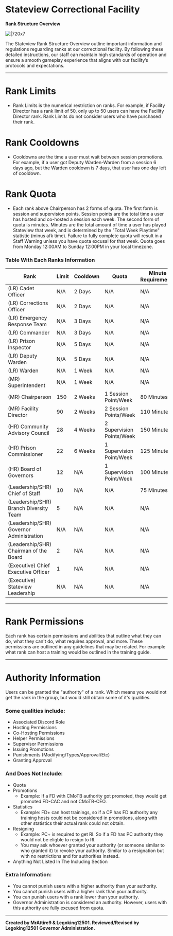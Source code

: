 # **Stateview Correctional Facility**
**Rank Structure Overview**

![|720x7](upload://dKMei7dM4sB9JlFMy9V7oxqKAb "short line")

The Stateview Rank Structure Overview outline important information and regulations reguarding ranks at our correctional facility. By following these detailed instructions, our staff can maintain high standards of operation and ensure a smooth gameplay experience that aligns with our facility’s protocols and expectations.

---

# **Rank Limits**
* Rank Limits is the numerical restriction on ranks. For example, if Facility Director has a rank limit of 50, only up to 50 users can have the Facility Director rank. Rank Limits do not consider users who have purchased their rank.

# **Rank Cooldowns**
* Cooldowns are the time a user must wait between session promotions. For example, if a user got Deputy Warden-Warden from a session 6 days ago, but the Warden cooldown is 7 days, that user has one day left of cooldown.

# **Rank Quota**
* Each rank above Chairperson has 2 forms of quota. The first form is session and supervision points. Session points are the total time a user has hosted and co-hosted a session each week. The second form of quota is minutes. Minutes are the total amount of time a user has played Stateview that week, and is determined by the "Total Week Playtime" statistic (minus afk time). Failure to fully complete quota will result in a Staff Warning unless you have quota excusal for that week. Quota goes from Monday 12:00AM to Sunday 12:00PM in your local timezone.

### **Table With Each Ranks Information**
|Rank|Limit|Cooldown|Quota|Minute Requirements|
| --- | --- | --- | --- | --- |
|(LR) Cadet Officer|N/A|2 Days|N/A|N/A|
|(LR) Corrections Officer|N/A|2 Days|N/A|N/A|
|(LR) Emergency Response Team|N/A|3 Days|N/A|N/A|
|(LR) Commander|N/A|3 Days|N/A|N/A|
|(LR) Prison Inspector|N/A|5 Days|N/A|N/A|
|(LR) Deputy Warden|N/A|5 Days|N/A|N/A|
|(LR) Warden|N/A|1 Week|N/A|N/A|
|(MR) Superintendent|N/A|1 Week|N/A|N/A|
|(MR) Chairperson|150|2 Weeks|1 Session Point/Week|80 Minutes|
|(MR) Facility Director|90|2 Weeks|2 Session Points/Week|110 Minutes|
|(HR) Community Advisory Council|28|4 Weeks|2 Supervision Points/Week|150 Minutes|
|(HR) Prison Commissioner|22|6 Weeks|1 Supervision Point/Week|125 Minutes|
|(HR) Board of Governors|12|N/A|1 Supervision Point/Week|100 Minutes|
|(Leadership/SHR) Chief of Staff|10|N/A|N/A|75 Minutes|
|(Leadership/SHR) Branch Diversity Team|5|N/A|N/A|N/A|
|(Leadership/SHR) Governor Administration|N/A|N/A|N/A|N/A|
|(Leadership/SHR) Chairman of the Board|2|N/A|N/A|N/A|
|(Executive) Chief Executive Officer|1|N/A|N/A|N/A|
|(Executive) Stateview Leadership|N/A|N/A|N/A|N/A|

---

# **Rank Permissions**

Each rank has certain permissions and abilities that outline what they can do, what they can't do, what requires approval, and more. These permissions are outlined in any guidelines that may be related. For example what rank can host a training would be outlined in the training guide.

---

# **Authority Information**

Users can be granted the "authority" of a rank. Which means you would not get the rank in the group, but would still obtain some of it's qualities.

### **Some qualities include:**
* Associated Discord Role
* Hosting Permissions
* Co-Hosting Permissions
* Helper Permissions
* Supervisor Permissions
* Issuing Promotions
* Punishments (Modifying/Types/Approval/Etc)
* Granting Approval

### **And Does Not Include:**
* Quota
* Promotions
  * Example: If a FD with CMoTB authority got promoted, they would get promoted FD-CAC and not CMoTB-CEO.
* Statistics 
  * Example: FD+ can host trainings, so if a CP has FD authority any training hosts could not be considered in promotions, along with other statistics their actual rank could not obtain.
* Resigning
  * Example: PC+ is required to get RI. So if a FD has PC authority they would not be eligble to resign to RI.
  * You may ask whoever granted your authority (or someone similar to who granted it) to revoke your authority. Similar to a resignation but with no restrictions and for authorities instead.
* Anything Not Listed In The Including Section

### **Extra Information:**
* You cannot punish users with a higher authority than your authority.
* You cannot punish users with a higher rank than your authority.
* You can punish users with a rank lower than your authority.
* Governor Administration is considered an authority. However, users with this authority are fully excused from quota.

---

**Created by MrAttire9 & Legoking12501. Reviewed/Revised by Legoking12501 Governor Administration.**
